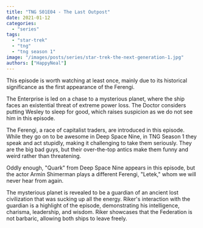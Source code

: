 ```yaml
---
title: "TNG S01E04 - The Last Outpost"
date: 2021-01-12
categories:
  - "series"
tags:
  - "star-trek"
  - "tng"
  - "tng season 1"
image: "/images/posts/series/star-trek-the-next-generation-1.jpg"
authors: ["HappyNeal"]
---
```


This episode is worth watching at least once, mainly due to its historical significance as the first appearance of the Ferengi.

The Enterprise is led on a chase to a mysterious planet, where the ship faces an existential threat of extreme power loss. The Doctor considers putting Wesley to sleep for good, which raises suspicion as we do not see him in this episode.

The Ferengi, a race of capitalist traders, are introduced in this episode. While they go on to be awesome in Deep Space Nine, in TNG Season 1 they speak and act stupidly, making it challenging to take them seriously. They are the big bad guys, but their over-the-top antics make them funny and weird rather than threatening.

Oddly enough, "Quark" from Deep Space Nine appears in this episode, but the actor Armin Shimerman plays a different Ferengi, "Letek," whom we will never hear from again.

The mysterious planet is revealed to be a guardian of an ancient lost civilization that was sucking up all the energy. Riker's interaction with the guardian is a highlight of the episode, demonstrating his intelligence, charisma, leadership, and wisdom. Riker showcases that the Federation is not barbaric, allowing both ships to leave freely.
